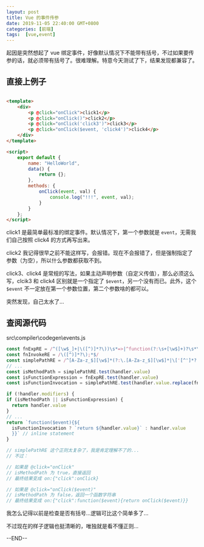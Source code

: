 ```yaml
---
layout: post
title: Vue 的事件传参
date: 2019-11-05 22:40:00 GMT+0800
categories: [前端]
tags:  [vue,event]
---
```


起因是突然想起了 vue 绑定事件，好像默认情况下不能带有括号，不过如果要传参的话，就必须带有括号了。很难理解。特意今天测试了下，结果发现都兼容了。

<!-- more -->

## 直接上例子

```html

<template>
    <div>
        <p @click="onClick">click1</p>
        <p @click="onClick()">click2</p>
        <p @click="onClick('click3')">click3</p>
        <p @click="onClick($event, 'click4')">click4</p>
    </div>
</template>

<script>
    export default {
        name: "HelloWorld",
        data() {
            return {};
        },
        methods: {
            onClick(event, val) {
                console.log("!!!", event, val);
            }
        }
    };
</script>
```

click1 是最简单最标准的绑定事件。默认情况下，第一个参数就是 `event`，无需我们自己按照 click4 的方式再写出来。

click2 我记得很早之前不能这样写，会报错。现在不会报错了，但是强制指定了参数（为空），所以什么参数都获取不到。

click3、click4 是常规的写法，如果主动声明参数（自定义传值），那么必须这么写，clcik3 和 click4 区别就是一个指定了 `$event`，另一个没有而已。此外，这个 `$event` 不一定放在第一个参数位置，第二个参数啥的都可以。

突然发现，自己太水了...

## 查阅源代码

src\compiler\codegen\events.js

```js
const fnExpRE = /^([\w$_]+|\([^)]*?\))\s*=>|^function(?:\s+[\w$]+)?\s*\(/
const fnInvokeRE = /\([^)]*?\);*$/
const simplePathRE = /^[A-Za-z_$][\w$]*(?:\.[A-Za-z_$][\w$]*|\['[^']*?']|\["[^"]*?"]|\[\d+]|\[[A-Za-z_$][\w$]*])*$/
// ...
const isMethodPath = simplePathRE.test(handler.value)
const isFunctionExpression = fnExpRE.test(handler.value)
const isFunctionInvocation = simplePathRE.test(handler.value.replace(fnInvokeRE, ''))

if (!handler.modifiers) {
if (isMethodPath || isFunctionExpression) {
  return handler.value
}
// ...
return `function($event){${
  isFunctionInvocation ? `return ${handler.value}` : handler.value
  }}` // inline statement
}

// simplePathRE 这个正则太复杂了，我是肯定理解不了的...
// 不过：

// 如果是 @click="onClick"
// isMethodPath 为 true，直接返回
// 最终结果变成 on:{"click":onClick}

// 如果是 @click="onClick($event)"
// isMethodPath 为 false，返回一个函数字符串
// 最终结果变成 on:{"click":function($event){return onClick($event)}}
```

我怎么记得以前是检查是否有括号...逻辑可比这个简单多了...

不过现在的样子逻辑也挺清晰的，唯独就是看不懂正则...

--END--
